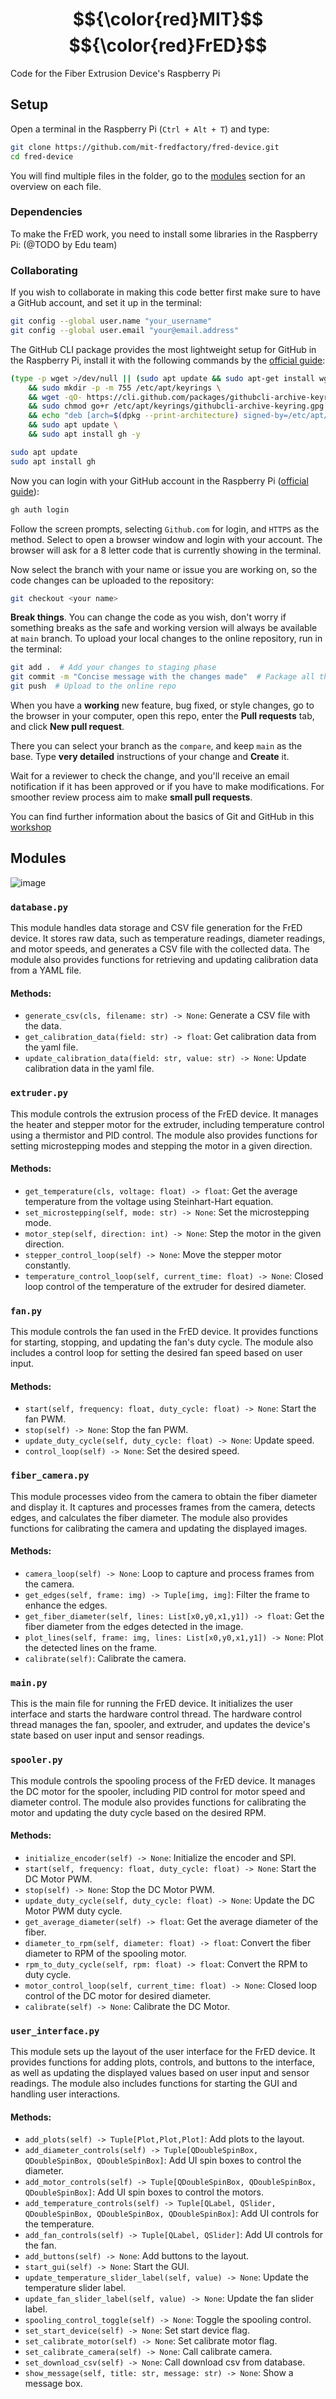 # $${\color{red}MIT}$$  $${\color{red}FrED}$$
Code for the Fiber Extrusion Device's Raspberry Pi
## Setup
Open a terminal in the Raspberry Pi (`Ctrl + Alt + T`) and type:
```bash
git clone https://github.com/mit-fredfactory/fred-device.git
cd fred-device
```
You will find multiple files in the folder, go to the [modules](#-modules) section for an overview on each file.

### Dependencies
To make the FrED work, you need to install some libraries in the Raspberry Pi: (@TODO by Edu team)

### Collaborating
If you wish to collaborate in making this code better first make sure to have a GitHub account, and set it up in the terminal:
```bash
git config --global user.name "your_username"
git config --global user.email "your@email.address"
```

The GitHub CLI package provides the most lightweight setup for GitHub in the Raspberry Pi, install it with the following commands by the [official guide](https://github.com/cli/cli/blob/trunk/docs/install_linux.md):
```bash
(type -p wget >/dev/null || (sudo apt update && sudo apt-get install wget -y)) \
	&& sudo mkdir -p -m 755 /etc/apt/keyrings \
	&& wget -qO- https://cli.github.com/packages/githubcli-archive-keyring.gpg | sudo tee /etc/apt/keyrings/githubcli-archive-keyring.gpg > /dev/null \
	&& sudo chmod go+r /etc/apt/keyrings/githubcli-archive-keyring.gpg \
	&& echo "deb [arch=$(dpkg --print-architecture) signed-by=/etc/apt/keyrings/githubcli-archive-keyring.gpg] https://cli.github.com/packages stable main" | sudo tee /etc/apt/sources.list.d/github-cli.list > /dev/null \
	&& sudo apt update \
	&& sudo apt install gh -y
```
```bash
sudo apt update
sudo apt install gh
```

Now you can login with your GitHub account in the Raspberry Pi ([official guide](https://docs.github.com/en/enterprise-cloud@latest/github-cli/github-cli/quickstart)):
```bash
gh auth login
```
Follow the screen prompts, selecting `Github.com` for login, and `HTTPS` as the method. Select to open a browser window and login with your account. The browser will ask for a 8 letter code that is currently showing in the terminal.

Now select the branch with your name or issue you are working on, so the code changes can be uploaded to the repository:
```bash
git checkout <your name>
```
**Break things**. You can change the code as you wish, don't worry if something breaks as the safe and working version will always be available at `main` branch. To upload your local changes to the online repository, run in the terminal:
```bash
git add .  # Add your changes to staging phase
git commit -m "Concise message with the changes made"  # Package all the current changes to be uploaded
git push  # Upload to the online repo
```

When you have a **working** new feature, bug fixed, or style changes, go to the browser in your computer, open this repo, enter the **Pull requests** tab, and click **New pull request**.

There you can select your branch as the `compare`, and keep `main` as the base. Type **very detailed** instructions of your change and **Create** it.

Wait for a reviewer to check the change, and you'll receive an email notification if it has been approved or if you have to make modifications.
For smoother review process aim to make **small pull requests**.

You can find further information about the basics of Git and GitHub in this [workshop](https://github.com/RoBorregos/GitCourse)

## Modules

![image](https://github.com/user-attachments/assets/8836b644-5aed-41a6-8425-1bcd4f87cab1)

### `database.py`
This module handles data storage and CSV file generation for the FrED device. It stores raw data, such as temperature readings, diameter readings, and motor speeds, and generates a CSV file with the collected data. The module also provides functions for retrieving and updating calibration data from a YAML file.

#### Methods:
- `generate_csv(cls, filename: str) -> None`: Generate a CSV file with the data.
- `get_calibration_data(field: str) -> float`: Get calibration data from the yaml file.
- `update_calibration_data(field: str, value: str) -> None`: Update calibration data in the yaml file.

### `extruder.py`
This module controls the extrusion process of the FrED device. It manages the heater and stepper motor for the extruder, including temperature control using a thermistor and PID control. The module also provides functions for setting microstepping modes and stepping the motor in a given direction.

#### Methods:
- `get_temperature(cls, voltage: float) -> float`: Get the average temperature from the voltage using Steinhart-Hart equation.
- `set_microstepping(self, mode: str) -> None`: Set the microstepping mode.
- `motor_step(self, direction: int) -> None`: Step the motor in the given direction.
- `stepper_control_loop(self) -> None`: Move the stepper motor constantly.
- `temperature_control_loop(self, current_time: float) -> None`: Closed loop control of the temperature of the extruder for desired diameter.

### `fan.py`
This module controls the fan used in the FrED device. It provides functions for starting, stopping, and updating the fan's duty cycle. The module also includes a control loop for setting the desired fan speed based on user input.

#### Methods:
- `start(self, frequency: float, duty_cycle: float) -> None`: Start the fan PWM.
- `stop(self) -> None`: Stop the fan PWM.
- `update_duty_cycle(self, duty_cycle: float) -> None`: Update speed.
- `control_loop(self) -> None`: Set the desired speed.

### `fiber_camera.py`
This module processes video from the camera to obtain the fiber diameter and display it. It captures and processes frames from the camera, detects edges, and calculates the fiber diameter. The module also provides functions for calibrating the camera and updating the displayed images.

#### Methods:
- `camera_loop(self) -> None`: Loop to capture and process frames from the camera.
- `get_edges(self, frame: img) -> Tuple[img, img]`: Filter the frame to enhance the edges.
- `get_fiber_diameter(self, lines: List[x0,y0,x1,y1]) -> float`: Get the fiber diameter from the edges detected in the image.
- `plot_lines(self, frame: img, lines: List[x0,y0,x1,y1]) -> None`: Plot the detected lines on the frame.
- `calibrate(self)`: Calibrate the camera.

### `main.py`
This is the main file for running the FrED device. It initializes the user interface and starts the hardware control thread. The hardware control thread manages the fan, spooler, and extruder, and updates the device's state based on user input and sensor readings.

### `spooler.py`
This module controls the spooling process of the FrED device. It manages the DC motor for the spooler, including PID control for motor speed and diameter control. The module also provides functions for calibrating the motor and updating the duty cycle based on the desired RPM.

#### Methods:
- `initialize_encoder(self) -> None`: Initialize the encoder and SPI.
- `start(self, frequency: float, duty_cycle: float) -> None`: Start the DC Motor PWM.
- `stop(self) -> None`: Stop the DC Motor PWM.
- `update_duty_cycle(self, duty_cycle: float) -> None`: Update the DC Motor PWM duty cycle.
- `get_average_diameter(self) -> float`: Get the average diameter of the fiber.
- `diameter_to_rpm(self, diameter: float) -> float`: Convert the fiber diameter to RPM of the spooling motor.
- `rpm_to_duty_cycle(self, rpm: float) -> float`: Convert the RPM to duty cycle.
- `motor_control_loop(self, current_time: float) -> None`: Closed loop control of the DC motor for desired diameter.
- `calibrate(self) -> None`: Calibrate the DC Motor.

### `user_interface.py`
This module sets up the layout of the user interface for the FrED device. It provides functions for adding plots, controls, and buttons to the interface, as well as updating the displayed values based on user input and sensor readings. The module also includes functions for starting the GUI and handling user interactions.

#### Methods:
- `add_plots(self) -> Tuple[Plot,Plot,Plot]`: Add plots to the layout.
- `add_diameter_controls(self) -> Tuple[QDoubleSpinBox, QDoubleSpinBox, QDoubleSpinBox]`: Add UI spin boxes to control the diameter.
- `add_motor_controls(self) -> Tuple[QDoubleSpinBox, QDoubleSpinBox, QDoubleSpinBox]`: Add UI spin boxes to control the motors.
- `add_temperature_controls(self) -> Tuple[QLabel, QSlider, QDoubleSpinBox, QDoubleSpinBox, QDoubleSpinBox]`: Add UI controls for the temperature.
- `add_fan_controls(self) -> Tuple[QLabel, QSlider]`: Add UI controls for the fan.
- `add_buttons(self) -> None`: Add buttons to the layout.
- `start_gui(self) -> None`: Start the GUI.
- `update_temperature_slider_label(self, value) -> None`: Update the temperature slider label.
- `update_fan_slider_label(self, value) -> None`: Update the fan slider label.
- `spooling_control_toggle(self) -> None`: Toggle the spooling control.
- `set_start_device(self) -> None`: Set start device flag.
- `set_calibrate_motor(self) -> None`: Set calibrate motor flag.
- `set_calibrate_camera(self) -> None`: Call calibrate camera.
- `set_download_csv(self) -> None`: Call download csv from database.
- `show_message(self, title: str, message: str) -> None`: Show a message box.

